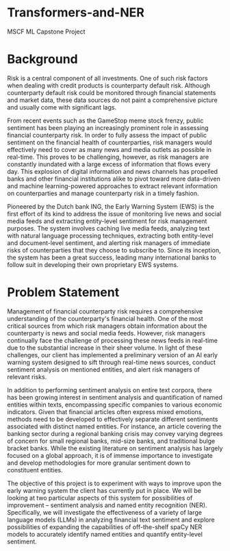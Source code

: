 # Transformers-and-NER
MSCF ML Capstone Project

# Background
Risk is a central component of all investments. One of such risk factors when dealing with credit products is counterparty default risk. Although counterparty default risk could be monitored through financial statements and market data, these data sources do not paint a comprehensive picture and usually come with significant lags.

From recent events such as the GameStop meme stock frenzy, public sentiment has been playing an increasingly prominent role in assessing financial counterparty risk. In order to fully assess the impact of public sentiment on the financial health of counterparties, risk managers would effectively need to cover as many news and media outlets as possible in real-time. This proves to be challenging, however, as risk managers are constantly inundated with a large excess of information that flows every day. This explosion of digital information and news channels has propelled banks and other financial institutions alike to pivot toward more data-driven and machine learning-powered approaches to extract relevant information on counterparties and manage counterparty risk in a timely fashion.

Pioneered by the Dutch bank ING, the Early Warning System (EWS) is the first effort of its kind to address the issue of monitoring live news and social media feeds and extracting entity-level sentiment for risk management purposes. The system involves caching live media feeds, analyzing text with natural language processing techniques, extracting both entity-level and document-level sentiment, and alerting risk managers of immediate risks of counterparties that they choose to subscribe to. Since its inception, the system has been a great success, leading many international banks to follow suit in developing their own proprietary EWS systems.

# Problem Statement
Management of financial counterparty risk requires a comprehensive understanding of the counterparty's financial health. One of the most critical sources from which risk managers obtain information about the counterparty is news and social media feeds. However, risk managers continually face the challenge of processing these news feeds in real-time due to the substantial increase in their sheer volume. In light of these challenges, our client has implemented a preliminary version of an AI early warning system designed to sift through real-time news sources, conduct sentiment analysis on mentioned entities, and alert risk managers of relevant risks.

In addition to performing sentiment analysis on entire text corpora, there has been growing interest in sentiment analysis and quantification of named entities within texts, encompassing specific companies to various economic indicators. Given that financial articles often express mixed emotions, methods need to be developed to effectively separate different sentiments associated with distinct named entities. For instance, an article covering the banking sector during a regional banking crisis may convey varying degrees of concern for small regional banks, mid-size banks, and traditional bulge bracket banks. While the existing literature on sentiment analysis has largely focused on a global approach, it is of immense importance to investigate and develop methodologies for more granular sentiment down to constituent entities.

The objective of this project is to experiment with ways to improve upon the early warning system the client has currently put in place. We will be looking at two particular aspects of this system for possibilities of improvement – sentiment analysis and named entity recognition (NER). Specifically, we will investigate the effectiveness of a variety of large language models (LLMs) in analyzing financial text sentiment and explore possibilities of expanding the capabilities of off-the-shelf spaCy NER models to accurately identify named entities and quantify entity-level sentiment.
